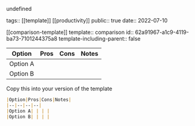undefined

tags:: [[template]] [[productivity]]
public:: true
date:: 2022-07-10


[[comparison-template]]
template:: comparison
id:: 62a91967-a1c9-4119-ba73-7101244375a8
template-including-parent:: false

|Option|Pros|Cons|Notes|
|--|--|--|--|
|Option A| | | | 
|Option B| | | |

Copy this into your version of the template

```md
|Option|Pros|Cons|Notes|
|--|--|--|--|
|Option A| | | | 
|Option B| | | |
```
